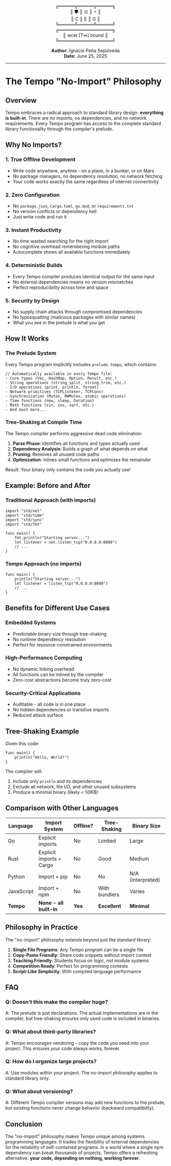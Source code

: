 <div align="center">

╔═════╦═════╦═════╗  
║ 🛡️  ║ ⚖️  ║ ⚡  ║  
║  C  ║  E  ║  G  ║  
╚═════╩═════╩═════╝  
╔═════════════════╗  
║ wcet [T∞] bound ║  
╚═════════════════╝  

**Author:** Ignacio Peña Sepúlveda  
**Date:** June 25, 2025

</div>

---

# The Tempo "No-Import" Philosophy

## Overview

Tempo embraces a radical approach to standard library design: **everything is built-in**. There are no imports, no dependencies, and no network requirements. Every Tempo program has access to the complete standard library functionality through the compiler's prelude.

## Why No Imports?

### 1. **True Offline Development**
- Write code anywhere, anytime - on a plane, in a bunker, or on Mars
- No package managers, no dependency resolution, no network fetching
- Your code works exactly the same regardless of internet connectivity

### 2. **Zero Configuration**
- No `package.json`, `Cargo.toml`, `go.mod`, or `requirements.txt`
- No version conflicts or dependency hell
- Just write code and run it

### 3. **Instant Productivity**
- No time wasted searching for the right import
- No cognitive overhead remembering module paths
- Autocomplete shows all available functions immediately

### 4. **Deterministic Builds**
- Every Tempo compiler produces identical output for the same input
- No external dependencies means no version mismatches
- Perfect reproducibility across time and space

### 5. **Security by Design**
- No supply chain attacks through compromised dependencies
- No typosquatting (malicious packages with similar names)
- What you see in the prelude is what you get

## How It Works

### The Prelude System

Every Tempo program implicitly includes `prelude.tempo`, which contains:

```tempo
// Automatically available in every Tempo file:
- Core types (Vec, HashMap, Option, Result, etc.)
- String operations (string_split, string_trim, etc.)
- I/O operations (print, println, format)
- Network primitives (TCPListener, TCPConn)
- Synchronization (Mutex, RWMutex, atomic operations)
- Time functions (now, sleep, Duration)
- Math functions (sin, cos, sqrt, etc.)
- And much more...
```

### Tree-Shaking at Compile Time

The Tempo compiler performs aggressive dead code elimination:

1. **Parse Phase**: Identifies all functions and types actually used
2. **Dependency Analysis**: Builds a graph of what depends on what
3. **Pruning**: Removes all unused code paths
4. **Optimization**: Inlines small functions and optimizes the remainder

Result: Your binary only contains the code you actually use!

## Example: Before and After

### Traditional Approach (with imports)
```tempo
import "std/net"
import "std/time"
import "std/sync"
import "std/fmt"

func main() {
    fmt.println("Starting server...")
    let listener = net.listen_tcp("0.0.0.0:8080")
    // ...
}
```

### Tempo Approach (no imports)
```tempo
func main() {
    println("Starting server...")
    let listener = listen_tcp("0.0.0.0:8080")
    // ...
}
```

## Benefits for Different Use Cases

### Embedded Systems
- Predictable binary size through tree-shaking
- No runtime dependency resolution
- Perfect for resource-constrained environments

### High-Performance Computing
- No dynamic linking overhead
- All functions can be inlined by the compiler
- Zero-cost abstractions become truly zero-cost

### Security-Critical Applications
- Auditable - all code is in one place
- No hidden dependencies or transitive imports
- Reduced attack surface

## Tree-Shaking Example

Given this code:
```tempo
func main() {
    println("Hello, World!")
}
```

The compiler will:
1. Include only `println` and its dependencies
2. Exclude all network, file I/O, and other unused subsystems
3. Produce a minimal binary (likely < 50KB)

## Comparison with Other Languages

| Language | Import System | Offline? | Tree-Shaking | Binary Size |
|----------|--------------|----------|--------------|-------------|
| Go       | Explicit imports | No | Limited | Large |
| Rust     | Explicit imports + Cargo | No | Good | Medium |
| Python   | Import + pip | No | No | N/A (interpreted) |
| JavaScript | Import + npm | No | With bundlers | Varies |
| **Tempo** | **None - all built-in** | **Yes** | **Excellent** | **Minimal** |

## Philosophy in Practice

The "no-import" philosophy extends beyond just the standard library:

1. **Single File Programs**: Any Tempo program can be a single file
2. **Copy-Paste Friendly**: Share code snippets without import context
3. **Teaching Friendly**: Students focus on logic, not module systems
4. **Competition Ready**: Perfect for programming contests
5. **Script-Like Simplicity**: With compiled language performance

## FAQ

### Q: Doesn't this make the compiler huge?
A: The prelude is just declarations. The actual implementations are in the compiler, but tree-shaking ensures only used code is included in binaries.

### Q: What about third-party libraries?
A: Tempo encourages vendoring - copy the code you need into your project. This ensures your code always works, forever.

### Q: How do I organize large projects?
A: Use modules within your project. The no-import philosophy applies to standard library only.

### Q: What about versioning?
A: Different Tempo compiler versions may add new functions to the prelude, but existing functions never change behavior (backward compatibility).

## Conclusion

The "no-import" philosophy makes Tempo unique among systems programming languages. It trades the flexibility of external dependencies for the reliability of self-contained programs. In a world where a single npm dependency can break thousands of projects, Tempo offers a refreshing alternative: **your code, depending on nothing, working forever**.